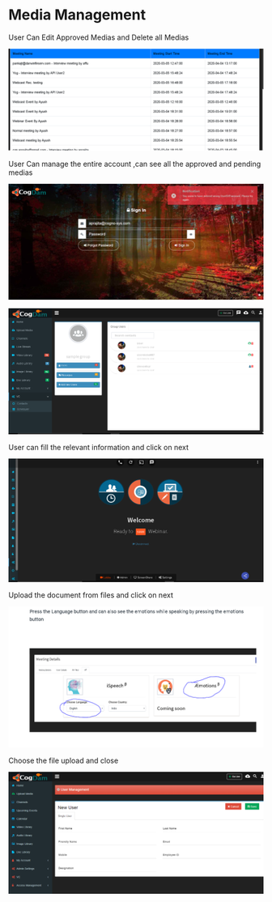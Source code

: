 # Media Management

User Can Edit Approved Medias and Delete all Medias

![](../.gitbook/assets/image%20%28251%29.png)

User Can manage the entire account ,can see all the approved and pending medias

![](../.gitbook/assets/image%20%2883%29.png)

![](../.gitbook/assets/image%20%28260%29.png)

User can fill the relevant information and click on next

![](../.gitbook/assets/image%20%28194%29.png)

Upload the document from files and click on next

![](../.gitbook/assets/image%20%28145%29.png)

Choose the file upload and close

![](../.gitbook/assets/image%20%2822%29.png)



